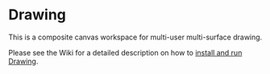 Drawing
================

This is a composite canvas workspace for multi-user multi-surface drawing.

Please see the Wiki for a detailed description on how to
[install and run Drawing](https://github.com/scottbateman/wams.js-examples/wiki/Drawing).

